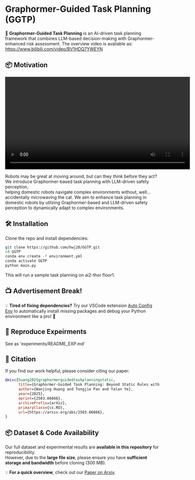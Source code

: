 # Graphormer-Guided Task Planning (GGTP)

🚀 **Graphormer-Guided Task Planning** is an AI-driven task planning framework that combines LLM-based decision-making with Graphormer-enhanced risk assessment.
The overview video is avaliable as:
https://www.bilibili.com/video/BV1HDQ7YWEYN

## 📦 Motivation

<video width="600" controls>
  <source src="./docs/video.mp4" type="video/mp4">
  Your browser does not support the video tag.
</video>


Robots may be great at moving around, but can they *think* before they act?  
We introduce Graphormer-based task planning with LLM-driven safety perception,  
helping domestic robots navigate complex environments without, well… accidentally microwaving the cat.
We aim to enhance task planning in domestic robots by utilzing Graphormer-based and LLM-driven safety perception to dynamically adapt to complex environments.



## 🛠 Installation
Clone the repo and install dependencies:
```bash
git clone https://github.com/hwj20/GGTP.git
cd GGTP
conda env create -f environment.yml
conda activate GGTP
python main.py
```
This will run a sample task planning on ai2-thor floor1.

## 📺 Advertisement Break!
💡 **Tired of fixing dependencies?** Try our VSCode extension [Auto Config Env](https://marketplace.visualstudio.com/items?itemName=WanjingHuang.auto-config-env) to automatically install missing packages and debug your Python environment like a pro! 🚀


## 📌 Reproduce Expeirments
See as 'experiments/README_EXP.md'

## 📖 Citation
If you find our work helpful, please consider citing our paper:  

```bibtex
@misc{huang2025graphormerguidedtaskplanningstatic,
      title={Graphormer-Guided Task Planning: Beyond Static Rules with LLM Safety Perception}, 
      author={Wanjing Huang and Tongjie Pan and Yalan Ye},
      year={2025},
      eprint={2503.06866},
      archivePrefix={arXiv},
      primaryClass={cs.RO},
      url={https://arxiv.org/abs/2503.06866}, 
}
```

## 📦 Dataset & Code Availability
Our full dataset and experimental results are **available in this repository** for reproducibility.  
However, due to the **large file size**, please ensure you have **sufficient storage and bandwidth** before cloning (300 MB).  

💡 **For a quick overview**, check out our [Paper on Arxiv](https://arxiv.org/abs/2503.06866).